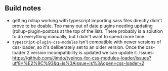## Build notes

- getting rollup working with typescript importing sass files directly didn't prove to be doable. Too many out of date
plugins needing updating (rollup-plugin-postcss at the top of the list). There probably is a solution to do everything
manually, but I didn't want to spend more time. 
- `typescript-plugin-css-modules` isn't compatible with newer versions of css-loader, so it's deliberately set to an
older version. Once the css-loader 2 version incompatibility is updated we can update it. Issues: 
https://github.com/Jimdo/typings-for-css-modules-loader/issues?utf8=%E2%9C%93&q=is%3Aissue+is%3Aopen+css-loader+2

